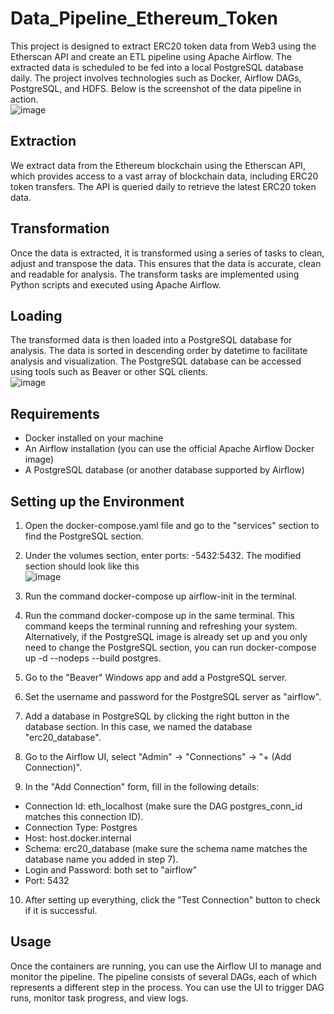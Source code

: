 # Data_Pipeline_Ethereum_Token   

This project is designed to extract ERC20 token data from Web3 using the Etherscan API and create an ETL pipeline using Apache Airflow. The extracted data is scheduled to be fed into a local PostgreSQL database daily. The project involves technologies such as Docker, Airflow DAGs, PostgreSQL, and HDFS. Below is the screenshot of the data pipeline in action.  
![image](https://user-images.githubusercontent.com/117455557/229133404-fe19a6b3-2545-4a31-b340-9726900ca8a7.png)  

## Extraction  
We extract data from the Ethereum blockchain using the Etherscan API, which provides access to a vast array of blockchain data, including ERC20 token transfers. The API is queried daily to retrieve the latest ERC20 token data.  

## Transformation  
Once the data is extracted, it is transformed using a series of tasks to clean, adjust and transpose the data. This ensures that the data is accurate, clean and readable for analysis. The transform tasks are implemented using Python scripts and executed using Apache Airflow.  

## Loading  
The transformed data is then loaded into a PostgreSQL database for analysis. The data is sorted in descending order by datetime to facilitate analysis and visualization. The PostgreSQL database can be accessed using tools such as Beaver or other SQL clients.  
![image](https://user-images.githubusercontent.com/117455557/229133515-f30d54b4-e8cf-42ee-9e6f-19e9d3e1a572.png)  

## Requirements  
- Docker installed on your machine  
- An Airflow installation (you can use the official Apache Airflow Docker image)  
- A PostgreSQL database (or another database supported by Airflow)  

## Setting up the Environment  
1. Open the docker-compose.yaml file and go to the "services" section to find the PostgreSQL section.  

2. Under the volumes section, enter ports: -5432:5432. The modified section should look like this  
![image](https://user-images.githubusercontent.com/117455557/229131423-87556da8-eacd-4994-83ec-144a5c10018e.png)  

3. Run the command docker-compose up airflow-init in the terminal.  

4. Run the command docker-compose up in the same terminal. This command keeps the terminal running and refreshing your system. Alternatively, if the PostgreSQL image is already set up and you only need to change the PostgreSQL section, you can run docker-compose up -d --nodeps --build postgres.  

5. Go to the "Beaver" Windows app and add a PostgreSQL server.  

6. Set the username and password for the PostgreSQL server as "airflow".  

7. Add a database in PostgreSQL by clicking the right button in the database section. In this case, we named the database "erc20_database".  

8. Go to the Airflow UI, select "Admin" -> "Connections" -> "+ (Add Connection)".  

9. In the "Add Connection" form, fill in the following details:  
- Connection Id: eth_localhost (make sure the DAG postgres_conn_id matches this connection ID).
- Connection Type: Postgres
- Host: host.docker.internal
- Schema: erc20_database (make sure the schema name matches the database name you added in step 7).
- Login and Password: both set to "airflow"
- Port: 5432  

10. After setting up everything, click the "Test Connection" button to check if it is successful.  

## Usage  
Once the containers are running, you can use the Airflow UI to manage and monitor the pipeline. The pipeline consists of several DAGs, each of which represents a different step in the process. You can use the UI to trigger DAG runs, monitor task progress, and view logs.  

